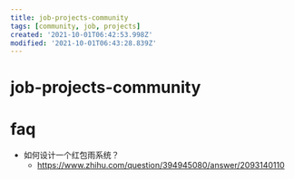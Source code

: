 ```yaml
---
title: job-projects-community
tags: [community, job, projects]
created: '2021-10-01T06:42:53.998Z'
modified: '2021-10-01T06:43:28.839Z'
---
```


# job-projects-community

# faq

- 如何设计一个红包雨系统？
  - https://www.zhihu.com/question/394945080/answer/2093140110
